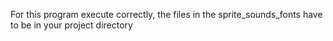 For this program execute correctly, the files in the sprite_sounds_fonts have to be in your project directory
